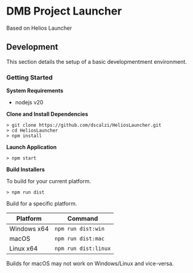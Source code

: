 
# DMB Project Launcher
Based on Helios Launcher

## Development

This section details the setup of a basic developmentment environment.

### Getting Started

**System Requirements**

- nodejs v20

**Clone and Install Dependencies**
```console
> git clone https://github.com/dscalzi/HeliosLauncher.git
> cd HeliosLauncher
> npm install
```

**Launch Application**
```console
> npm start
```

**Build Installers**

To build for your current platform.

```console
> npm run dist
```

Build for a specific platform.

| Platform    | Command              |
| ----------- | -------------------- |
| Windows x64 | `npm run dist:win`   |
| macOS       | `npm run dist:mac`   |
| Linux x64   | `npm run dist:linux` |

Builds for macOS may not work on Windows/Linux and vice-versa.
